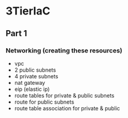 # 3TierIaC

## Part 1 
### Networking (creating these resources)
- vpc
- 2 public subnets
- 4 private subnets
- nat gateway
- eip (elastic ip)
- route tables for private & public subnets
- route for public subnets
- route table association for private & public

